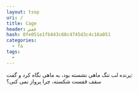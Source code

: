 ```yaml
---
layout: tsop
uri: /
title: Cage
header: قفس
hash: 0fe051e1fb443c68c4745d3c4c16a051
categories:
  - fa
tags:
  - 
---
```


پرنده لب تنگ ماهی نشسته بود، به ماهی نگاه کرد و گفت:  
سقف قفست شکسته، چرا پرواز نمی کنی؟
